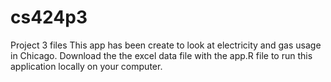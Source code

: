 # cs424p3
Project 3 files
This app has been create to look at electricity and gas usage in Chicago. 
Download the the excel data file with the app.R file to run this application locally on your computer.

